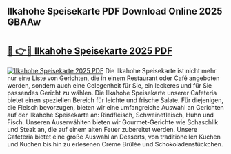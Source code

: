 ## Ilkahohe Speisekarte PDF Download Online 2025 GBAAw

# <h2><a href="http://gcc7t67.nevu.top/?p=Ilkahohe+Speisekarte">🔗 👉🔴 Ilkahohe Speisekarte 2025 PDF</a></h2>

[![Ilkahohe Speisekarte 2025 PDF](https://i.imgur.com/dBaPXMq.png)](http://gcc7t67.nevu.top/?p=Ilkahohe+Speisekarte)
Die Ilkahohe Speisekarte ist nicht mehr nur eine Liste von Gerichten, die in einem Restaurant oder Café angeboten werden, sondern auch eine Gelegenheit für Sie, ein leckeres und für Sie passendes Gericht zu wählen. Die Ilkahohe Speisekarte unserer Cafeteria bietet einen speziellen Bereich für leichte und frische Salate. Für diejenigen, die Fleisch bevorzugen, bieten wir eine umfangreiche Auswahl an Gerichten auf der Ilkahohe Speisekarte an: Rindfleisch, Schweinefleisch, Huhn und Fisch. Unseren Auserwählten bieten wir Gourmet-Gerichte wie Schaschlik und Steak an, die auf einem alten Feuer zubereitet werden. Unsere Cafeteria bietet eine große Auswahl an Desserts, von traditionellen Kuchen und Kuchen bis hin zu erlesenen Crème Brûlée und Schokoladenstückchen.
